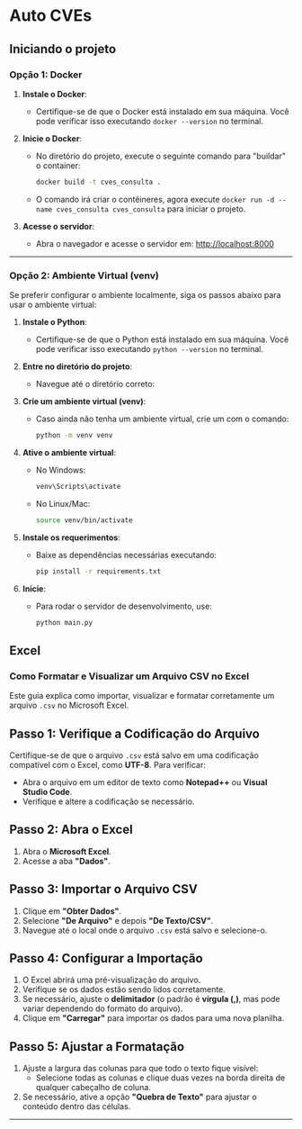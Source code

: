 # Auto CVEs

## Iniciando o projeto

### Opção 1: Docker

1. **Instale o Docker**:
   - Certifique-se de que o Docker está instalado em sua máquina. Você pode verificar isso executando `docker --version` no terminal.

2. **Inicie o Docker**:
   - No diretório do projeto, execute o seguinte comando para "buildar" o container:
     ```bash
     docker build -t cves_consulta .
     ```
   - O comando irá criar o contêineres, agora execute `docker run -d --name cves_consulta cves_consulta` para iniciar o projeto.

4. **Acesse o servidor**:
   - Abra o navegador e acesse o servidor em: [http://localhost:8000](http://localhost:8000)

---

### Opção 2: Ambiente Virtual (venv)

Se preferir configurar o ambiente localmente, siga os passos abaixo para usar o ambiente virtual:

1. **Instale o Python**:
   - Certifique-se de que o Python está instalado em sua máquina. Você pode verificar isso executando `python --version` no terminal.

2. **Entre no diretório do projeto**:
   - Navegue até o diretório correto:

3. **Crie um ambiente virtual (venv)**:
   - Caso ainda não tenha um ambiente virtual, crie um com o comando:
     ```bash
     python -m venv venv
     ```

4. **Ative o ambiente virtual**:
   - No Windows:
     ```bash
     venv\Scripts\activate
     ```
   - No Linux/Mac:
     ```bash
     source venv/bin/activate
     ```

5. **Instale os requerimentos**:
   - Baixe as dependências necessárias executando:
     ```bash
     pip install -r requirements.txt
     ```

7. **Inicie**:
   - Para rodar o servidor de desenvolvimento, use:
     ```bash
     python main.py
     ```
## Excel

### Como Formatar e Visualizar um Arquivo CSV no Excel

Este guia explica como importar, visualizar e formatar corretamente um arquivo `.csv` no Microsoft Excel.

## Passo 1: Verifique a Codificação do Arquivo
Certifique-se de que o arquivo `.csv` está salvo em uma codificação compatível com o Excel, como **UTF-8**. Para verificar:
- Abra o arquivo em um editor de texto como **Notepad++** ou **Visual Studio Code**.
- Verifique e altere a codificação se necessário.

## Passo 2: Abra o Excel
1. Abra o **Microsoft Excel**.
2. Acesse a aba **"Dados"**.

## Passo 3: Importar o Arquivo CSV
1. Clique em **"Obter Dados"**.
2. Selecione **"De Arquivo"** e depois **"De Texto/CSV"**.
3. Navegue até o local onde o arquivo `.csv` está salvo e selecione-o.

## Passo 4: Configurar a Importação
1. O Excel abrirá uma pré-visualização do arquivo.
2. Verifique se os dados estão sendo lidos corretamente.
3. Se necessário, ajuste o **delimitador** (o padrão é **vírgula (,)**, mas pode variar dependendo do formato do arquivo).
4. Clique em **"Carregar"** para importar os dados para uma nova planilha.

## Passo 5: Ajustar a Formatação
1. Ajuste a largura das colunas para que todo o texto fique visível:
   - Selecione todas as colunas e clique duas vezes na borda direita de qualquer cabeçalho de coluna.
2. Se necessário, ative a opção **"Quebra de Texto"** para ajustar o conteúdo dentro das células.

---

